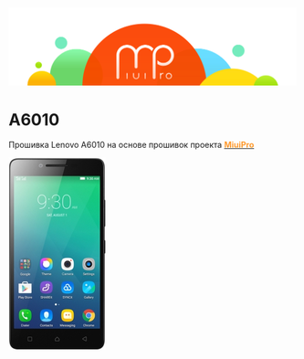 ![Image alt](https://github.com/nullwebtest/a6010/blob/master/image/miuipro.png)
# A6010

Прошивка Lenovo A6010 на основе прошивок проекта <a href="http://miuipro.ru/roms/" title="MiuiPro" target="_blank"><span style="color:#FE9A2E;font-weight: bold;">MiuiPro</span></a>

![Image alt](https://github.com/nullwebtest/a6010/blob/master/image/a6010.jpg)
